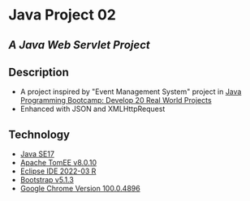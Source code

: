 # Java Project 02

## _A Java Web Servlet Project_

## Description
- A project inspired by "Event Management System" project in  [Java Programming Bootcamp: Develop 20 Real World Projects](https://www.udemy.com/course/build-real-world-java-projects-jsp-servlets-springboot/) 
- Enhanced with JSON and XMLHttpRequest

## Technology
- [Java SE17](https://jdk.java.net/17/)
- [Apache TomEE v8.0.10](https://tomee.apache.org/download.html)
- [Eclipse IDE 2022-03 R](https://www.eclipse.org/downloads/packages/release/2022-03/r/eclipse-ide-enterprise-java-and-web-developers)
- [Bootstrap v5.1.3](https://getbootstrap.com/docs/5.1/getting-started/download/)
- [Google Chrome Version 100.0.4896](https://www.google.com/intl/en_sg/chrome/)
